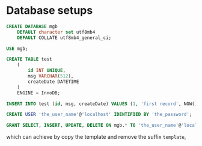 # Database setups

```sql
CREATE DATABASE mgb
    DEFAULT character set utf8mb4
    DEFAULT COLLATE utf8mb4_general_ci;

USE mgb;

CREATE TABLE test
    (
        id INT UNIQUE,
        msg VARCHAR(512),
        createDate DATETIME
    )
    ENGINE = InnoDB;

INSERT INTO test (id, msg, createDate) VALUES (1, 'first record', NOW());

CREATE USER 'the_user_name'@'localhost' IDENTIFIED BY 'the_password';

GRANT SELECT, INSERT, UPDATE, DELETE ON mgb.* TO 'the_user_name'@'localhost';
```

which can achieve by copy the template and remove the suffix `template`,